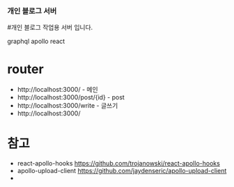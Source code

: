 ### 개인 블로그 서버

#개인 블로그 작업용 서버 입니다.

graphql
apollo
react

# router

-   http://localhost:3000/ - 메인
-   http://localhost:3000/post/{id} - post
-   http://localhost:3000/write - 글쓰기
-   http://localhost:3000/

# 참고

-   react-apollo-hooks
    https://github.com/trojanowski/react-apollo-hooks
-   apollo-upload-client
    https://github.com/jaydenseric/apollo-upload-client
-
